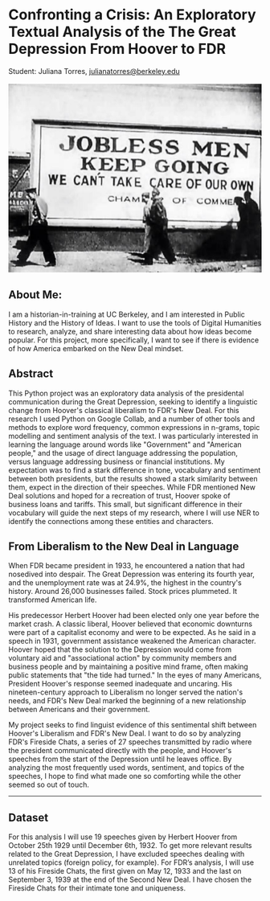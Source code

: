 # Confronting a Crisis: An Exploratory Textual Analysis of the The Great Depression From Hoover to FDR 
Student: Juliana Torres, julianatorres@berkeley.edu

![poster](./GIT/jobless.jpeg)


## About Me:
I am a historian-in-training at UC Berkeley, and I am interested in Public History and the History of Ideas. I want to use the tools of Digital Humanities to research, analyze, and share interesting data about how ideas become popular. For this project, more specifically, I want to see if there is evidence of how America embarked on the New Deal mindset. 

## Abstract
This Python project was an exploratory data analysis of the presidental communication during the Great Depression, seeking to identify a linguistic change from Hoover's classical liberalism to FDR's New Deal. For this research I used Python on Google Collab, and a number of other tools and methods to explore word frequency, common expressions in n-grams, topic modelling and sentiment analysis of the text. I was particularly interested in learning the language around words like "Government" and "American people," and the usage of direct language addressing the population, versus language addressing business or financial institutions. My expectation was to find a stark difference in tone, vocabulary and sentiment between both presidents, but the results showed a stark similarity between them, expect in the direction of their speeches. While FDR mentioned New Deal solutions and hoped for a recreation of trust, Hoover spoke of business loans and tariffs. This small, but significant difference in their vocabulary will guide the next steps of my research, where I will use NER to identify the connections among these entities and characters. 

## From Liberalism to the New Deal in Language
When FDR became president in 1933, he encountered a nation that had nosedived into despair. The Great Depression was entering its fourth year, and the unemployment rate was at 24.9%, the highest in the country's history. Around 26,000 businesses failed. Stock prices plummeted. It transformed American life.

His predecessor Herbert Hoover had been elected only one year before the market crash. A classic liberal, Hoover believed that economic downturns were part of a capitalist economy and were to be expected. As he said in a speech in 1931, government assistance weakened the American character. Hoover hoped that the solution to the Depression would come from voluntary aid and "associational action" by community members and business people and by maintaining a positive mind frame, often making public statements that "the tide had turned." In the eyes of many Americans, President Hoover's response seemed inadequate and uncaring. His nineteen-century approach to Liberalism no longer served the nation's needs, and FDR's New Deal marked the beginning of a new relationship between Americans and their government. 

My project seeks to find linguist evidence of this sentimental shift between Hoover's Liberalism and FDR's New Deal. I want to do so by analyzing FDR's Fireside Chats, a series of 27 speeches transmitted by radio where the president communicated directly with the people, and Hoover's speeches from the start of the Depression until he leaves office. By analyzing the most frequently used words, sentiment, and topics of the speeches, I hope to find what made one so comforting while the other seemed so out of touch.  

----
## Dataset
For this analysis I will use 19 speeches given by Herbert Hoover from October 25th 1929 until December 6th, 1932. To get more relevant results related to the Great Depression, I have excluded speeches dealing with unrelated topics (foreign policy, for example). For FDR’s analysis, I will use 13 of his Fireside Chats, the first given on May 12, 1933 and the last on September 3, 1939 at the end of the Second New Deal. I have chosen the Fireside Chats for their intimate tone and uniqueness. 
